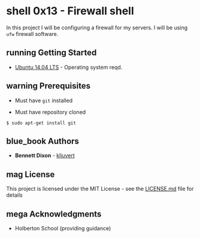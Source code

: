 # shell 0x13 - Firewall shell

In this project I will be configuring a firewall for my servers. I will be using `ufw` firewall software.

## running Getting Started

* [Ubuntu 14.04 LTS](http//releases.ubuntu.com/14.04/) - Operating system reqd.

## warning Prerequisites

* Must have `git` installed

* Must have repository cloned


```
$ sudo apt-get install git
```

## blue_book Authors
* **Bennett Dixon** - [kliuvert](https//github.com/kiuvert39)

## mag License

This project is licensed under the MIT License - see the [LICENSE.md](https//github.com/BennettDixon/holberton-system_engineering-devops/blob/master/LICENSE.md) file for details



## mega Acknowledgments

* Holberton School (providing guidance)
